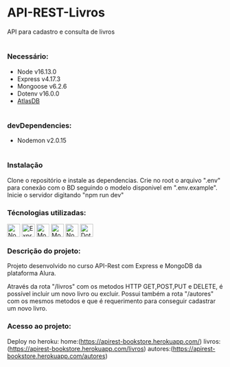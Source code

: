 # API-REST-Livros

API para cadastro e consulta de livros

#

### Necessário:

-   Node v16.13.0
-   Express v4.17.3
-   Mongoose v6.2.6
-   Dotenv v16.0.0
-   [AtlasDB](https://www.mongodb.com/cloud/atlas/register2?utm_content=rlsapostreg&utm_source=google&utm_campaign=gs_americas_rlsamultirest_search_brand_dsa_atlas_desktop_rlsa_postreg&utm_term=&utm_medium=cpc_paid_search&utm_ad=&utm_ad_campaign_id=14412646452&adgroup=131761126052&gclid=CjwKCAjwjZmTBhB4EiwAynRmD3JD4QUDj02w3aI9r5GYfxuNvWxmExkd8_g-rcq5gJXJbv38UMlBqhoCIrwQAvD_BwE)

#

### devDependencies:

-   Nodemon v2.0.15

#

### Instalação

Clone o repositório e instale as dependencias.
Crie no root o arquivo ".env" para conexão com o BD seguindo o modelo disponivel em ".env.example".
Inicie o servidor digitando "npm run dev"

### Técnologias utilizadas:

<div>
    <img align="center" alt="Nodejs" height="30"  src="https://cdn.jsdelivr.net/gh/devicons/devicon/icons/nodejs/nodejs-original.svg">
    <img align="center" alt="Express" height="30" src="https://cdn.jsdelivr.net/gh/devicons/devicon/icons/express/xpress-original-wordmark.svg">
    <img align="center" alt="MongoDB" height="30" src="https://cdn.jsdelivr.net/gh/devicons/devicon/icons/mongodb/mongodb-original-wordmark.svg">
    <img align="center" alt="Mongoose" height="30" src="https://www.pngfind.com/pngs/m/430-4309574_mongoose-js-logo-hd-png-download.png">
    <img align="center" alt="Nodemon" height="30" src="https://user-images.githubusercontent.com/13700/35731649-652807e8-080e-11e8-88fd-1b2f6d553b2d.png">
     <img align="center" alt="Dotenv" height="30" src="https://api.nuget.org/v3-flatcontainer/dotenv.net/3.1.1/icon">

</div>

### Descrição do projeto:

<p>Projeto desenvolvido no curso API-Rest com Express e MongoDB da plataforma Alura.</p>
<p>Através da rota "/livros" com os metodos HTTP GET,POST,PUT e DELETE, é possível incluir um novo livro ou excluir. Possui também a rota "/autores" com os mesmos metodos e que é requerimento para conseguir cadastrar um novo livro.</p>

### Acesso ao projeto:

Deploy no heroku:
home:(https://apirest-bookstore.herokuapp.com/)
livros:(https://apirest-bookstore.herokuapp.com/livros)
autores:(https://apirest-bookstore.herokuapp.com/autores)
